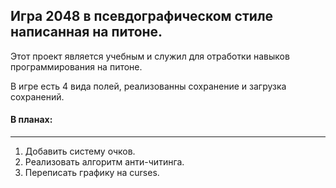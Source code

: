## Игра 2048 в псевдографическом стиле написанная на питоне. ##

Этот проект является учебным и служил для отработки навыков программирования на питоне.

В игре есть 4 вида полей, реализованны сохранение и загрузка сохранений.

#### В планах: ####
---
1. Добавить систему очков.
2. Реализовать алгоритм анти-читинга.
3. Переписать графику на curses.

